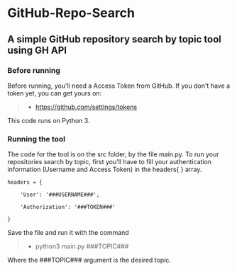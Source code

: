 # GitHub-Repo-Search
## A simple GitHub repository search by topic tool using GH API


### Before running
Before running, you'll need a Access Token from GitHub. If you don't have a token yet, you can get yours on:
> - https://github.com/settings/tokens

This code runs on Python 3.

### Running the tool
The code for the tool is on the src folder, by the file main.py.
To run your repositories search by topic, first you'll have to fill your authentication information (Username and Access Token) in the headers{ } array.

    headers = {

        'User': '###USERNAME###',

        'Authorization': '###TOKEN###'

    }


Save the file and run it with the command

> - python3 main.py ###TOPIC###

Where the ###TOPIC### argument is the desired topic.